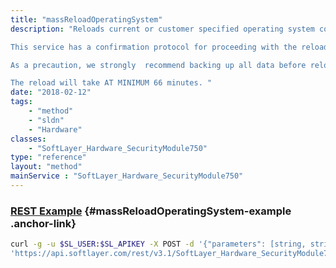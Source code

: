 ```yaml
---
title: "massReloadOperatingSystem"
description: "Reloads current or customer specified operating system configuration. 

This service has a confirmation protocol for proceeding with the reload. To proceed with the reload without confirmation, simply pass in 'FORCE' as the token parameter. To proceed with the reload with confirmation, simply call the service with no parameter. A token string will be returned by this service. The token will remain active for 10 minutes. Use this token as the parameter to confirm that a reload is to be performed for the server. 

As a precaution, we strongly  recommend backing up all data before reloading the operating system. The reload will format the primary disk and will reconfigure the server to the current specifications on record. 

The reload will take AT MINIMUM 66 minutes. "
date: "2018-02-12"
tags:
    - "method"
    - "sldn"
    - "Hardware"
classes:
    - "SoftLayer_Hardware_SecurityModule750"
type: "reference"
layout: "method"
mainService : "SoftLayer_Hardware_SecurityModule750"
---
```


### [REST Example](#massReloadOperatingSystem-example) <a href="/article/rest/"><i class="fas fa-question"></i></a> {#massReloadOperatingSystem-example .anchor-link} 
```bash
curl -g -u $SL_USER:$SL_APIKEY -X POST -d '{"parameters": [string, string, SoftLayer_Container_Hardware_Server_Configuration]}' \
'https://api.softlayer.com/rest/v3.1/SoftLayer_Hardware_SecurityModule750/massReloadOperatingSystem'
```
